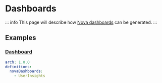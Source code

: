# Dashboards

::: info
This page will describe how [Nova dashboards](https://nova.laravel.com/docs/4.0/customization/dashboards.html) can be generated.
:::

## Examples

### [Dashboard](https://nova.laravel.com/docs/4.0/customization/dashboards.html#registering-dashboards)

```yaml
arch: 1.0.0
definitions:
  novaDashboards:
    - UserInsights
```
